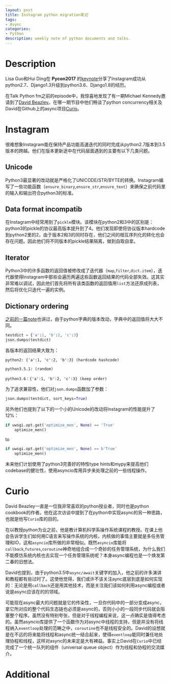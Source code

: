 ```yaml
---
layout: post
title: Instagram python migration笔记
tags:
- Async
categories:
- Python
description: weekly note of python documents and talks.
---
```



# Description
Lisa Guo和Hui Ding在 **Pycon2017** 的[keynote](https://www.youtube.com/watch?v=66XoCk79kjM)分享了Instagram成功从python2.7、Django1.3升级到python3.6、Django1.8的经历。

在Talk Python fm之前的episode中，我惊喜地发现了有一期Michael Kennedy邀请到了[David Beazley](https://talkpython.fm/episodes/transcript/107/python-concurrency-with-curio)。在哪一期节目中他们畅谈了python concurrency相关及David在Github上的async项目[Curio](https://github.com/dabeaz/curio)。


# Instagram
很难想象Instagram能在保持产品功能高速迭代的同时完成从python2.7版本到3.5版本的跨越。他们在版本更新途中在代码层面遇到的主要有以下几类问题。

## Unicode
Python3最显著的改动就是严格化了UNICODE/STR/BYTE的转换。Instagram编写了一些功能函数（`ensure_binary`,`ensure_str`,`ensure_text`）来确保之前代码里的输入和输出符合python3的标准。

## Data format incompatib
在Instagram中经常用到了`pickle`模块。该模块在python2和3中的区别是：python3的pickle的协议最高版本提升到了4。他们发现即使将协议版本hardcode到python2里的2，由于版本2和3的同时存在，他们之间的相互序列化的转化也会存在问题。因此他们将不同版本的pickle结果隔离，做到自取自拿。

## Iterator
Python3中的许多函数的返回值被修改成了迭代器（`map`,`filter`,`dict.item`），迭代器使得Instagram中那些会遍历两遍这些函数返回结果的代码全部失效。这其实非常难以调试，因此他们首先将所有该类函数的返回值用`list`方法还原成列表，然后将优化只迭代一遍的实例。

## Dictionary ordering
[之前的一篇note](https://motor-taxi-master-rider.github.io/python/2017/11/05/note-for-async-dictionary-machine-learing)也讲过，由于python字典的版本改动，字典中的返回值将大大不同。

```python
testdict = {'a':1, 'b':2, 'c':3}
json.dumps(testdict)
```

各版本的返回结果大致为：

```
python2: {'a':1, 'c':2, 'b':3} (hardcode hashcode)

python3.5.1: (random)

python3.6：{'a':1, 'b':2, 'c':3} (keep order)
```

为了追求兼容性，他们对`json.dumps`函数加了参数：

```python
json.dumps(testdict, sort_keys=True)
```

另外他们也提到了以下的一个小的Unicode的改动将Instagram的性能提升了12%：

```python
if uwsgi.opt.get('optimize_men', None) == 'True'
    optimize_men()
```

to

```python
if uwsgi.opt.get('optimize_men', None) == b'True'
    optimize_men()
```

未来他们计划使用了python3完善好的特性type hints和mypy来提高他们codebase的健壮性，使用asyncio库用异步来处理之前的一些线程操作。

# Curio
David Beazley一直是一位我非常喜欢的python授业者，同时也是python cookbook的作者。他在这次访谈中提到了在python中实现async的另一种思路，也就是他写`Curio`库的目的。

在以教授python为业之前，他是教计算机科学系操作系统课程的教授。在课上他会告诉学生们如何用C语言来写操作系统的内核，内核做的事情主要就是多任务管理和IO，这和`asyncio`库所做的非常相似。既然`asyncio`库能将`callback`,`futures`,`coroutine`神奇地组合成一个奇妙的任务管理系统，为什么我们不能模仿系统内核也去实现一个任务管理系统呢？本身async编程也是一个焕发第二春的旧想法。

David也提到，由于python3.5中`async/await`关键字的加入，他之前的许多演讲和教程都有些过时了。这使他觉得，我们或许不该关注aync底层到底是如何实现的：无论是用`callback`还是用其他技术，而是关注我们该如何利用async编程或者说是async应该在的的领域。

可能现在async最大的问题就是它的传染性，一旦你代码中的一部分变成async，拿它所对应的整个代码生态链也必须是async的，否则小小的一段同步代码就会阻塞整个程序。虽然没有特别夸张，但是对于线程编程来说，这一点确实是值得考虑的。虽然asyncio库提供了一个函数作为对async中线程的支持，但是并没有将线程纳入`eventloop`处理的范畴之中，`coroutine`也不是线程安全的。David的设想就是在不远的将来能将线程和async统一结合起来，使得`eventloop`能同时兼任地处理协程和线程，这样对async的未来定是大有裨益。事实上David在`Curio`中已经完成了一个统一队列的组件（universal queue object）作为线程和协程的交流媒介。


# Additional
